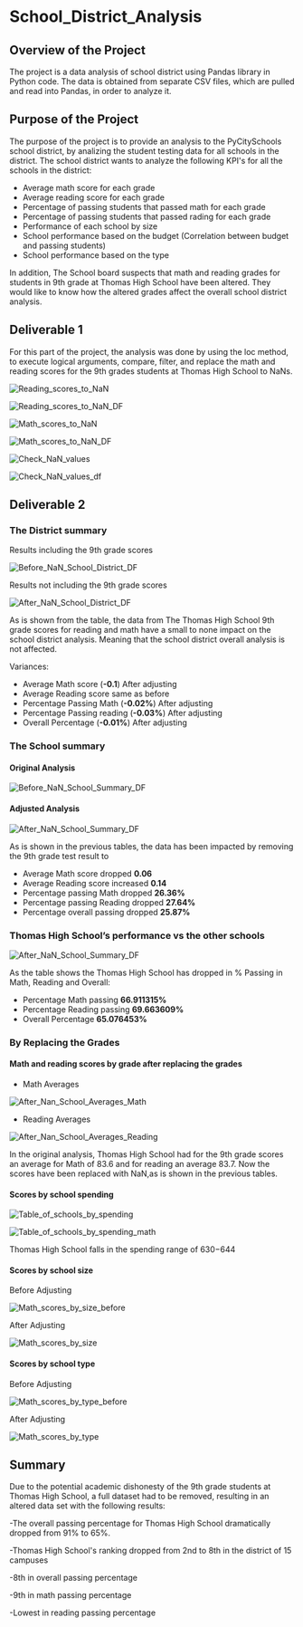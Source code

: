 # School_District_Analysis

## Overview of the Project

The project is a data analysis of school district using Pandas library in Python code. The data is obtained from separate CSV files, which are pulled and read into Pandas, in order to analyze it.


## Purpose of the Project

The purpose of the project is to provide an analysis to the PyCitySchools school district, by analizing the student testing data for all schools in the district. The school district wants to analyze the following KPI's for all the schools in the district:

- Average math score for each grade
- Average reading score for each grade
- Percentage of passing students that passed math for each grade
- Percentage of passing students that passed rading for each grade
- Performance of each school by size
- School performance based on the budget (Correlation between budget and passing students)
- School performance based on the type

In addition, The School board suspects that math and reading grades for students in 9th grade at Thomas High School have been altered. They would like to know how the altered grades affect the overall school district analysis.


## Deliverable 1 

For this part of the project, the analysis was done by using the loc method, to execute logical arguments, compare, filter, and replace the math and reading scores for the 9th grades students at Thomas High School to NaNs.

![Reading_scores_to_NaN](https://user-images.githubusercontent.com/98929742/158083052-7bc6d348-362a-4d1a-abfa-09976924dfd6.JPG)


![Reading_scores_to_NaN_DF](https://user-images.githubusercontent.com/98929742/158083055-19b8243d-8755-4b5e-9a7b-b6ffd6547e91.JPG)


![Math_scores_to_NaN](https://user-images.githubusercontent.com/98929742/158083071-1f72604e-fe2e-468c-bba6-a0cf9dc4c351.JPG)


![Math_scores_to_NaN_DF](https://user-images.githubusercontent.com/98929742/158083074-483b69af-fd81-4097-b82c-216d3ad4f21d.JPG)


![Check_NaN_values](https://user-images.githubusercontent.com/98929742/158083080-fd87e426-2018-4295-bfb0-eccc34470f85.JPG)


![Check_NaN_values_df](https://user-images.githubusercontent.com/98929742/158083087-776af1ac-79d7-420a-9d4e-215a989b4682.JPG)


## Deliverable 2


### The District summary

Results including the 9th grade scores

![Before_NaN_School_District_DF](https://user-images.githubusercontent.com/98929742/158087790-f0660e96-0193-4861-ad88-b554cab30642.JPG)


Results not including the 9th grade scores

![After_NaN_School_District_DF](https://user-images.githubusercontent.com/98929742/158087825-2926489e-37f6-4e81-bd0e-ae1cd5a11103.JPG)

As is shown from the table, the data from The Thomas High School 9th grade scores for reading and math have a small to none impact on the school district analysis. Meaning that the school district overall analysis is not affected.

Variances:

- Average Math score (**-0.1**) After adjusting
- Average Reading score same as before
- Percentage Passing Math (**-0.02%**) After adjusting
- Percentage Passing reading (**-0.03%**) After adjusting
- Overall Percentage (**-0.01%**) After adjusting


### The School summary


#### Original Analysis

![Before_NaN_School_Summary_DF](https://user-images.githubusercontent.com/98929742/158089519-57b55cb3-7827-45c2-871e-a1600c836ca8.JPG)


#### Adjusted Analysis

![After_NaN_School_Summary_DF](https://user-images.githubusercontent.com/98929742/158091145-f04c84ca-1e09-494b-9a10-f24286074a0d.JPG)


As is shown in the previous tables, the data has been impacted by removing the 9th grade test result to

- Average Math score dropped **0.06**
- Average Reading score increased **0.14**
- Percentage passing Math dropped **26.36%**
- Percentage passing Reading dropped **27.64%**
- Percentage overall passing dropped **25.87%**


### Thomas High School’s performance vs the other schools

![After_NaN_School_Summary_DF](https://user-images.githubusercontent.com/98929742/158091145-f04c84ca-1e09-494b-9a10-f24286074a0d.JPG)

As the table shows the Thomas High School has dropped in % Passing in Math, Reading and Overall:

- Percentage Math passing **66.911315%**
- Percentage Reading passing **69.663609%**
- Overall Percentage **65.076453%**


### By Replacing the Grades


#### Math and reading scores by grade after replacing the grades

- Math Averages

![After_Nan_School_Averages_Math](https://user-images.githubusercontent.com/98929742/158095358-f49d7407-6efc-4646-81c6-76fda529d54b.JPG)


- Reading Averages

![After_Nan_School_Averages_Reading](https://user-images.githubusercontent.com/98929742/158095349-e7ec5e15-d099-44ed-8698-c147cf519e38.JPG) 

In the original analysis, Thomas High School had  for the 9th grade scores an average for Math of 83.6  and for reading an average 83.7. Now the scores have been replaced with NaN,as is shown in the previous tables.


#### Scores by school spending

![Table_of_schools_by_spending](https://user-images.githubusercontent.com/98929742/158096181-b2159e00-25d3-47d1-bf32-b929628fe9d2.JPG)

![Table_of_schools_by_spending_math](https://user-images.githubusercontent.com/98929742/158096190-7c22daf3-d6fe-47f1-9b93-eb23c4d5c40e.JPG)

Thomas High School falls in the spending range of $630-$644


####  Scores by school size

Before Adjusting

![Math_scores_by_size_before](https://user-images.githubusercontent.com/98929742/158096722-a5d629de-54cc-4fbf-9fd3-b333bacb1b58.JPG)

After Adjusting

![Math_scores_by_size](https://user-images.githubusercontent.com/98929742/158096737-3c67b067-174a-4044-8333-4a8807d4a88e.JPG)



#### Scores by school type

Before Adjusting

![Math_scores_by_type_before](https://user-images.githubusercontent.com/98929742/158096753-6a09b912-6620-4262-b8fb-2b3d9c62ed83.JPG)

After Adjusting

![Math_scores_by_type](https://user-images.githubusercontent.com/98929742/158096854-6a5ec67c-3d5e-450f-9ab5-04a0d2d8c90e.JPG)



## Summary

Due to the potential academic dishonesty of the 9th grade students at Thomas High School, a full dataset had to be removed, resulting in an altered data set with the following results:

-The overall passing percentage for Thomas High School dramatically dropped from 91% to 65%.

-Thomas High School's ranking dropped from 2nd to 8th in the district of 15 campuses

-8th in overall passing percentage

-9th in math passing percentage

-Lowest in reading passing percentage


